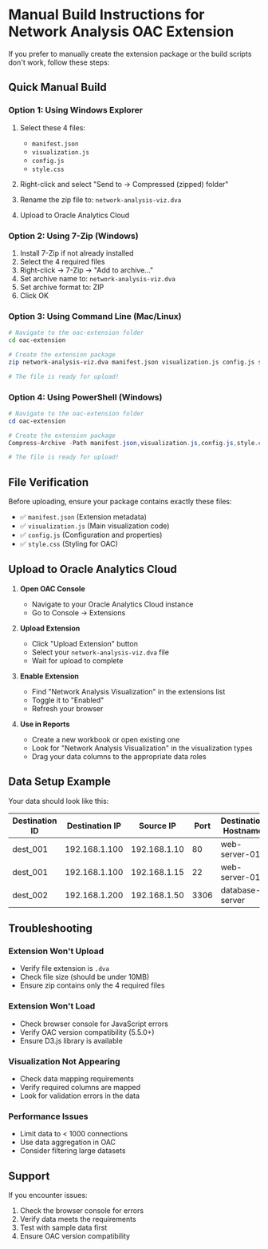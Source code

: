 # Manual Build Instructions for Network Analysis OAC Extension

If you prefer to manually create the extension package or the build scripts don't work, follow these steps:

## Quick Manual Build

### Option 1: Using Windows Explorer
1. Select these 4 files:
   - `manifest.json`
   - `visualization.js`
   - `config.js`
   - `style.css`

2. Right-click and select "Send to → Compressed (zipped) folder"
3. Rename the zip file to: `network-analysis-viz.dva`
4. Upload to Oracle Analytics Cloud

### Option 2: Using 7-Zip (Windows)
1. Install 7-Zip if not already installed
2. Select the 4 required files
3. Right-click → 7-Zip → "Add to archive..."
4. Set archive name to: `network-analysis-viz.dva`
5. Set archive format to: ZIP
6. Click OK

### Option 3: Using Command Line (Mac/Linux)
```bash
# Navigate to the oac-extension folder
cd oac-extension

# Create the extension package
zip network-analysis-viz.dva manifest.json visualization.js config.js style.css

# The file is ready for upload!
```

### Option 4: Using PowerShell (Windows)
```powershell
# Navigate to the oac-extension folder
cd oac-extension

# Create the extension package
Compress-Archive -Path manifest.json,visualization.js,config.js,style.css -DestinationPath network-analysis-viz.dva

# The file is ready for upload!
```

## File Verification

Before uploading, ensure your package contains exactly these files:
- ✅ `manifest.json` (Extension metadata)
- ✅ `visualization.js` (Main visualization code)
- ✅ `config.js` (Configuration and properties)
- ✅ `style.css` (Styling for OAC)

## Upload to Oracle Analytics Cloud

1. **Open OAC Console**
   - Navigate to your Oracle Analytics Cloud instance
   - Go to Console → Extensions

2. **Upload Extension**
   - Click "Upload Extension" button
   - Select your `network-analysis-viz.dva` file
   - Wait for upload to complete

3. **Enable Extension**
   - Find "Network Analysis Visualization" in the extensions list
   - Toggle it to "Enabled"
   - Refresh your browser

4. **Use in Reports**
   - Create a new workbook or open existing one
   - Look for "Network Analysis Visualization" in the visualization types
   - Drag your data columns to the appropriate data roles

## Data Setup Example

Your data should look like this:

| Destination ID | Destination IP | Source IP | Port | Destination Hostname | Source Hostname |
|----------------|----------------|-----------|------|---------------------|-----------------|
| dest_001 | 192.168.1.100 | 192.168.1.10 | 80 | web-server-01 | user-pc-01 |
| dest_001 | 192.168.1.100 | 192.168.1.15 | 22 | web-server-01 | admin-workstation |
| dest_002 | 192.168.1.200 | 192.168.1.50 | 3306 | database-server | app-server-01 |

## Troubleshooting

### Extension Won't Upload
- Verify file extension is `.dva`
- Check file size (should be under 10MB)
- Ensure zip contains only the 4 required files

### Extension Won't Load
- Check browser console for JavaScript errors
- Verify OAC version compatibility (5.5.0+)
- Ensure D3.js library is available

### Visualization Not Appearing
- Check data mapping requirements
- Verify required columns are mapped
- Look for validation errors in the data

### Performance Issues
- Limit data to < 1000 connections
- Use data aggregation in OAC
- Consider filtering large datasets

## Support

If you encounter issues:
1. Check the browser console for errors
2. Verify data meets the requirements
3. Test with sample data first
4. Ensure OAC version compatibility